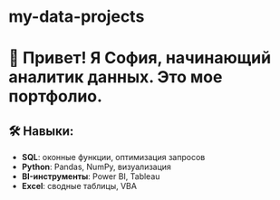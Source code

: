 # my-data-projects

# 👋 Привет! Я София, начинающий аналитик данных. Это мое портфолио.

## 🛠 Навыки:
- **SQL**: оконные функции, оптимизация запросов  
- **Python**: Pandas, NumPy, визуализация  
- **BI-инструменты**: Power BI, Tableau  
- **Excel**: сводные таблицы, VBA  
 
